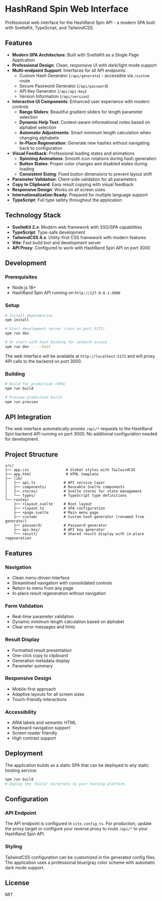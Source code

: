 # HashRand Spin Web Interface

Professional web interface for the HashRand Spin API - a modern SPA built with SvelteKit, TypeScript, and TailwindCSS.

## Features

- **Modern SPA Architecture**: Built with SvelteKit as a Single Page Application
- **Professional Design**: Clean, responsive UI with dark/light mode support
- **Multi-endpoint Support**: Interfaces for all API endpoints:
  - Custom Hash Generator (`/api/generate`) - accessible via `/custom` route
  - Secure Password Generator (`/api/password`) 
  - API Key Generator (`/api/api-key`)
  - Version Information (`/api/version`)
- **Interactive UI Components**: Enhanced user experience with modern controls
  - **Range Sliders**: Beautiful gradient sliders for length parameter selection
  - **Dynamic Help Text**: Context-aware informational notes based on alphabet selection
  - **Automatic Adjustments**: Smart minimum length calculation when changing alphabets
  - **In-Place Regeneration**: Generate new hashes without navigating back to configuration
- **Visual Feedback**: Professional loading states and animations
  - **Spinning Animations**: Smooth icon rotations during hash generation
  - **Button States**: Proper color changes and disabled states during loading
  - **Consistent Sizing**: Fixed button dimensions to prevent layout shift
- **Parameter Validation**: Client-side validation for all parameters
- **Copy to Clipboard**: Easy result copying with visual feedback
- **Responsive Design**: Works on all screen sizes
- **Internationalization Ready**: Prepared for multiple language support
- **TypeScript**: Full type safety throughout the application

## Technology Stack

- **SvelteKit 2.x**: Modern web framework with SSG/SPA capabilities
- **TypeScript**: Type-safe development
- **TailwindCSS 4.x**: Utility-first CSS framework with modern features
- **Vite**: Fast build tool and development server
- **API Proxy**: Configured to work with HashRand Spin API on port 3000

## Development

### Prerequisites

- Node.js 18+ 
- HashRand Spin API running on `http://127.0.0.1:3000`

### Setup

```bash
# Install dependencies
npm install

# Start development server (runs on port 5173)
npm run dev

# Or start with host binding for network access
npm run dev -- --host
```

The web interface will be available at `http://localhost:5173` and will proxy API calls to the backend on port 3000.

### Building

```bash
# Build for production (SPA)
npm run build

# Preview production build
npm run preview
```

## API Integration

The web interface automatically proxies `/api/*` requests to the HashRand Spin backend API running on port 3000. No additional configuration needed for development.

## Project Structure

```
src/
├── app.css                 # Global styles with TailwindCSS
├── app.html                # HTML template
├── lib/
│   ├── api.ts             # API service layer
│   ├── components/        # Reusable Svelte components
│   ├── stores/            # Svelte stores for state management
│   └── types/             # TypeScript type definitions
└── routes/
    ├── +layout.svelte     # Root layout
    ├── +layout.ts         # SPA configuration
    ├── +page.svelte       # Main menu page
    ├── custom/            # Custom hash generator (renamed from generate/)
    ├── password/          # Password generator
    ├── api-key/           # API key generator
    └── result/            # Shared result display with in-place regeneration
```

## Features

### Navigation
- Clean menu-driven interface
- Streamlined navigation with consolidated controls
- Return to menu from any page
- In-place result regeneration without navigation

### Form Validation
- Real-time parameter validation
- Dynamic minimum length calculation based on alphabet
- Clear error messages and hints

### Result Display
- Formatted result presentation
- One-click copy to clipboard
- Generation metadata display
- Parameter summary

### Responsive Design
- Mobile-first approach
- Adaptive layouts for all screen sizes
- Touch-friendly interactions

### Accessibility
- ARIA labels and semantic HTML
- Keyboard navigation support
- Screen reader friendly
- High contrast support

## Deployment

The application builds as a static SPA that can be deployed to any static hosting service:

```bash
npm run build
# Deploy the 'build' directory to your hosting platform
```

## Configuration

### API Endpoint
The API endpoint is configured in `vite.config.ts`. For production, update the proxy target or configure your reverse proxy to route `/api/*` to your HashRand Spin API.

### Styling
TailwindCSS configuration can be customized in the generated config files. The application uses a professional blue/gray color scheme with automatic dark mode support.

## License

MIT